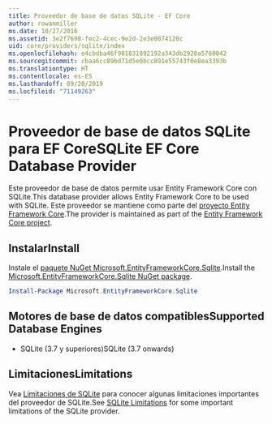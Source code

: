 ```yaml
---
title: Proveedor de base de datos SQLite - EF Core
author: rowanmiller
ms.date: 10/27/2016
ms.assetid: 3e2f7698-fec2-4cec-9e2d-2e3e0074120c
uid: core/providers/sqlite/index
ms.openlocfilehash: e4cbdba46f901831892192a343db2920a5760042
ms.sourcegitcommit: cbaa6cc89bd71d5e0bcc891e55743f0e8ea3393b
ms.translationtype: HT
ms.contentlocale: es-ES
ms.lasthandoff: 09/20/2019
ms.locfileid: "71149263"
---
```

# <a name="sqlite-ef-core-database-provider"></a><span data-ttu-id="95003-102">Proveedor de base de datos SQLite para EF Core</span><span class="sxs-lookup"><span data-stu-id="95003-102">SQLite EF Core Database Provider</span></span>

<span data-ttu-id="95003-103">Este proveedor de base de datos permite usar Entity Framework Core con SQLite.</span><span class="sxs-lookup"><span data-stu-id="95003-103">This database provider allows Entity Framework Core to be used with SQLite.</span></span> <span data-ttu-id="95003-104">Este proveedor se mantiene como parte del [proyecto Entity Framework Core](https://github.com/aspnet/EntityFrameworkCore).</span><span class="sxs-lookup"><span data-stu-id="95003-104">The provider is maintained as part of the [Entity Framework Core project](https://github.com/aspnet/EntityFrameworkCore).</span></span>

## <a name="install"></a><span data-ttu-id="95003-105">Instalar</span><span class="sxs-lookup"><span data-stu-id="95003-105">Install</span></span>

<span data-ttu-id="95003-106">Instale el [paquete NuGet Microsoft.EntityFrameworkCore.Sqlite](https://www.nuget.org/packages/Microsoft.EntityFrameworkCore.Sqlite/).</span><span class="sxs-lookup"><span data-stu-id="95003-106">Install the [Microsoft.EntityFrameworkCore.Sqlite NuGet package](https://www.nuget.org/packages/Microsoft.EntityFrameworkCore.Sqlite/).</span></span>

``` powershell
Install-Package Microsoft.EntityFrameworkCore.Sqlite
```

## <a name="supported-database-engines"></a><span data-ttu-id="95003-107">Motores de base de datos compatibles</span><span class="sxs-lookup"><span data-stu-id="95003-107">Supported Database Engines</span></span>

* <span data-ttu-id="95003-108">SQLite (3.7 y superiores)</span><span class="sxs-lookup"><span data-stu-id="95003-108">SQLite (3.7 onwards)</span></span>

## <a name="limitations"></a><span data-ttu-id="95003-109">Limitaciones</span><span class="sxs-lookup"><span data-stu-id="95003-109">Limitations</span></span>

<span data-ttu-id="95003-110">Vea [Limitaciones de SQLite](limitations.md) para conocer algunas limitaciones importantes del proveedor de SQLite.</span><span class="sxs-lookup"><span data-stu-id="95003-110">See [SQLite Limitations](limitations.md) for some important limitations of the SQLite provider.</span></span>
